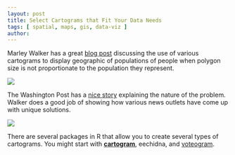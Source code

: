 ```yaml
---
layout: post
title: Select Cartograms that Fit Your Data Needs
tags: [ spatial, maps, gis, data-viz ]
author:
---
```


Marley Walker has a great [blog post](https://www.wired.com/2016/10/electoral-maps-look-little-different-heres/) discussing the use of various cartograms to display geographic of populations of people when polygon size is not proportionate to the population they represent. 

![](https://media.wired.com/photos/5926afc5cefba457b079ad36/master/w_582,c_limit/cartogram.gif)

The Washington Post has a [nice story](https://www.washingtonpost.com/graphics/politics/2016-election/how-election-maps-lie/) explaining the nature of the problem. Walker does a good job of showing how various news outlets have come up with unique solutions. 

![](https://blog.datawrapper.de/img/full-180221_cartogram4.png) 

There are several packages in R that allow you to create several types of cartograms. You might start with [**cartogram**](https://github.com/sjewo/cartogram),  eechidna[](https://www.rdocumentation.org/packages/eechidna/versions/1.3.0/topics/dorling), and [voteogram](https://rud.is/b/2017/05/07/plot-the-vote-making-u-s-senate-house-cartograms-in-r/).

